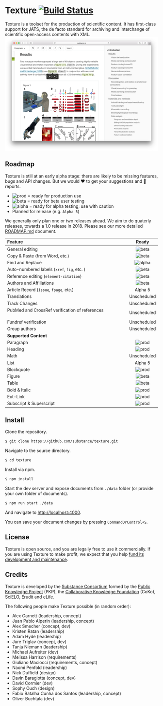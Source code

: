 # Texture [![Build Status](https://travis-ci.org/substance/texture.svg?branch=master)](https://travis-ci.org/substance/texture)

Texture is a toolset for the production of scientific content. It has first-class support for JATS, the de facto standard for archiving and interchange of scientific open-access contents with XML.
![Texture User Interface](texture.png)

## Roadmap

Texture is still at an early alpha stage: there are likely to be missing features, bugs and API changes. But we would :heart: to get your suggestions and :bug: reports.

- ![prod](https://img.shields.io/badge/status-prod-green.svg) = ready for production use
- ![beta](https://img.shields.io/badge/status-beta-yellow.svg) = ready for beta user testing
- ![alpha](https://img.shields.io/badge/status-alpha-red.svg) = ready for alpha testing; use with caution
- Planned for release (e.g. `Alpha 5`)

We generally only plan one or two releases ahead. We aim to do quaterly releases, towards a 1.0 release in 2018. Please see our more detailed [ROADMAP.md](ROADMAP.md) document.

Feature                                 | Ready
:-------------------------------------- | :------------:
General editing                         | ![beta](https://img.shields.io/badge/status-beta-yellow.svg)
Copy & Paste (from Word, etc.)          | ![beta](https://img.shields.io/badge/status-beta-yellow.svg)
Find and Replace                        | ![alpha](https://img.shields.io/badge/status-alpha-red.svg)
Auto-numbered labels (`xref`, `fig`, etc. ) | ![beta](https://img.shields.io/badge/status-beta-yellow.svg)
Reference editing (`element-citation`)  | ![beta](https://img.shields.io/badge/status-beta-yellow.svg)
Authors and Affiliations                | ![beta](https://img.shields.io/badge/status-beta-yellow.svg)
Article Record (`issue`, `fpage`, etc.) | Alpha 5
Translations                            | Unscheduled
Track Changes                           | Unscheduled
PubMed and CrossRef verification of references                           | Unscheduled
Fundref verification                    | Unscheduled
Group authors                           | Unscheduled
**Supported Content**                   |
Paragraph                               | ![prod](https://img.shields.io/badge/status-prod-green.svg)
Heading                                 | ![prod](https://img.shields.io/badge/status-prod-green.svg)
Math                                    | Unscheduled
List                                    | Alpha 5
Blockquote                              | ![prod](https://img.shields.io/badge/status-prod-green.svg)
Figure                                  | ![beta](https://img.shields.io/badge/status-beta-yellow.svg)
Table                                   | ![beta](https://img.shields.io/badge/status-beta-yellow.svg)
Bold & Italic                           | ![prod](https://img.shields.io/badge/status-prod-green.svg)
Ext-Link                                | ![prod](https://img.shields.io/badge/status-prod-green.svg)
Subscript & Superscript                 | ![prod](https://img.shields.io/badge/status-prod-green.svg)


## Install

Clone the repository.

```bash
$ git clone https://github.com/substance/texture.git
```

Navigate to the source directory.

```bash
$ cd texture
```

Install via npm.

```bash
$ npm install
```

Start the dev server and expose documents from `./data` folder (or provide your own folder of documents).

```bash
$ npm run start ./data
```

And navigate to [http://localhost:4000](http://localhost:4000).

You can save your document changes by pressing `CommandOrControl+S`.

## License

Texture is open source, and you are legally free to use it commercially. If you are using Texture to make profit, we expect that you help [fund its development and maintenance](http://substance.io/consortium/).

## Credits

Texture is developed by the [Substance Consortium](http://substance.io/consortium/) formed by the [Public Knowledge Project](https://pkp.sfu.ca/2016/04/27/substance-consortium/) (PKP), the [Collaborative Knowledge Foundation](http://coko.foundation/blog.html#substance_consortium) (CoKo), [SciELO](http://www.scielo.org/),  [Érudit](https://apropos.erudit.org/fr/creation-dun-consortium-autour-de-substance/) and [eLife](https://elifesciences.org/).

The following people make Texture possible (in random order):

- Alex Garnett (leadership, concept)
- Juan Pablo Alperin (leadership, concept)
- Alex Smecher (concept, dev)
- Kristen Ratan (leadership)
- Adam Hyde (leadership)
- Jure Triglav (concept, dev)
- Tanja Niemann (leadership)
- Michael Aufreiter (dev)
- Melissa Harrison (requirements)
- Giuliano Maciocci (requirements, concept)
- Naomi Penfold (leadership)
- Nick Duffield (design)
- Davin Baragiotta (concept, dev)
- David Cormier (dev)
- Sophy Ouch (design)
- Fabio Batalha Cunha dos Santos (leadership, concept)
- Oliver Buchtala (dev)
